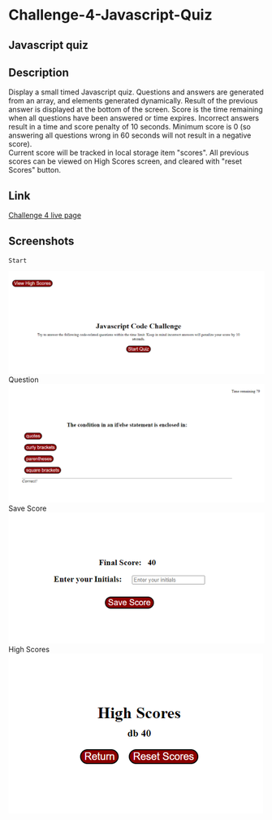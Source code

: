 # Challenge-4-Javascript-Quiz

Javascript quiz
---
## Description
Display a small timed Javascript quiz.  Questions and answers are generated from an array, and elements generated dynamically.  Result of the previous answer is displayed at the bottom of the screen.
Score is the time remaining when all questions have been answered or time expires.  Incorrect answers result in a time and score penalty of 10 seconds.  Minimum score is 0 (so answering all questions wrong in 60 seconds will not result in a negative score).  
Current score will be tracked in local storage item "scores".  All previous scores can be viewed on High Scores screen, and cleared with "reset Scores" button.


## Link

[Challenge 4 live page](https://methyl8.github.io/Challenge-4-Javascript-Quiz/)

## Screenshots
    Start
![Start Screen](/screenshots/start.png?raw=true)
    Question
![Sample Question](/screenshots/sample-question.png?raw=true)
    Save Score
![Save Score](/screenshots/enter.png?raw=true)
High Scores
![High Scores](/screenshots/highscores.png?raw=true)
